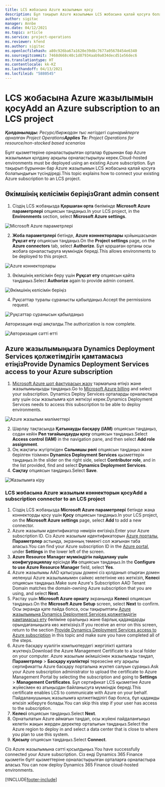 ```yaml
---
title: LCS жобасына Azure жазылымын қосу
description: Бұл тақырып Azure жазылымын LCS жобасына қалай қосуға болатындығы туралы ақпарат береді.
author: sigitac
manager: Annbe
ms.date: 04/12/2021
ms.topic: article
ms.service: project-operations
ms.reviewer: kfend
ms.author: sigitac
ms.openlocfilehash: a80c926ba67a1620e39d8c7677a05678454e6340
ms.sourcegitcommit: 7468d668c48c1d87934aab9a034decd51e56dec6
ms.translationtype: HT
ms.contentlocale: kk-KZ
ms.lasthandoff: 04/13/2021
ms.locfileid: "5880545"
---
```

# <a name="add-an-azure-subscription-to-an-lcs-project"></a><span data-ttu-id="91775-103">LCS жобасына Azure жазылымын қосу</span><span class="sxs-lookup"><span data-stu-id="91775-103">Add an Azure subscription to an LCS project</span></span>

<span data-ttu-id="91775-104">_**Қолданылады:** Ресурс/биржадан тыс негіздегі сценарийлерге арналған Project Operations_</span><span class="sxs-lookup"><span data-stu-id="91775-104">_**Applies To:** Project Operations for resource/non-stocked based scenarios_</span></span>

<span data-ttu-id="91775-105">Бұлт қызметтеріне орналастырылған орталар бұрыннан бар Azure жазылымын қолдану арқылы орналастырылуы керек.</span><span class="sxs-lookup"><span data-stu-id="91775-105">Cloud-hosted environments must be deployed using an existing Azure subscription.</span></span> <span data-ttu-id="91775-106">Бұл тақырып бұрыннан бар Azure жазылымын LCS жобасына қалай қосуға болатындығын түсіндіреді.</span><span class="sxs-lookup"><span data-stu-id="91775-106">This topic explains how to connect your existing Azure subscription to an LCS project.</span></span> 

## <a name="grant-admin-consent"></a><span data-ttu-id="91775-107">Әкімшінің келісімін беріңіз</span><span class="sxs-lookup"><span data-stu-id="91775-107">Grant admin consent</span></span>

1. <span data-ttu-id="91775-108">Сіздің LCS жобаңызда **Қоршаған орта** бөлімінде **Microsoft Azure параметрлері** опциясын таңдаңыз.</span><span class="sxs-lookup"><span data-stu-id="91775-108">In your LCS project, in the **Environments** section, select **Microsoft Azure settings**.</span></span>

![Microsoft Azure параметрлері](./media/1MicrosoftAzureSettings.png)

2. <span data-ttu-id="91775-110">**Жоба параметрлері** бетінде, **Azure коннекторлары** қойыншасынан **Рұқсат ету** опциясын таңдаңыз.</span><span class="sxs-lookup"><span data-stu-id="91775-110">On the **Project settings** page, on the **Azure connectors** tab, select **Authorize**.</span></span> <span data-ttu-id="91775-111">Бұл қоршаған ортаны осы жобаға орналастыруға мүмкіндік береді.</span><span class="sxs-lookup"><span data-stu-id="91775-111">This allows environments to be deployed to this project.</span></span>

![Azure коннекторлары](./media/2AzureConnectors.png)

3. <span data-ttu-id="91775-113">Әкімшінің келісімін беру үшін **Рұқсат ету** опциясын қайта таңдаңыз.</span><span class="sxs-lookup"><span data-stu-id="91775-113">Select **Authorize** again to provide admin consent.</span></span>

![Әкімшінің келісімін беріңіз](./media/3GrantAdminConsent.png)

4. <span data-ttu-id="91775-115">Рұқсаттар туралы сұранысты қабылдаңыз.</span><span class="sxs-lookup"><span data-stu-id="91775-115">Accept the permissions request.</span></span>

![Рұқсаттар сұранысын қабылдаңыз](./media/4AcceptPermissionRequest.png)

<span data-ttu-id="91775-117">Авторизация енді аяқталды.</span><span class="sxs-lookup"><span data-stu-id="91775-117">The authorization is now complete.</span></span> 

![Авторизация сәтті өтті](./media/5AuthorizationComplete.png)

## <a name="provide-dynamics-deployment-services-access-to-your-azure-subscription"></a><a name="provide"></a><span data-ttu-id="91775-119">Azure жазылымыңызға Dynamics Deployment Services қолжетімдігін қамтамасыз етіңіз</span><span class="sxs-lookup"><span data-stu-id="91775-119">Provide Dynamics Deployment Services access to your Azure subscription</span></span>

1. <span data-ttu-id="91775-120">[Microsoft Azure шот фактурасын жазу](https://portal.azure.com/#blade/Microsoft\_Azure\_Billing/SubscriptionsBlade) тармағына өтіңіз және жазылымыңызды таңдаңыз.</span><span class="sxs-lookup"><span data-stu-id="91775-120">Go to [Microsoft Azure billing](https://portal.azure.com/#blade/Microsoft\_Azure\_Billing/SubscriptionsBlade) and select your subscription.</span></span> <span data-ttu-id="91775-121">Dynamics Deploy Services орталарды орналастыра алу үшін осы жазылымға қол жеткізуі керек.</span><span class="sxs-lookup"><span data-stu-id="91775-121">Dynamics Deployment Services needs to access this subscription to be able to deploy environments.</span></span>

![Azure жазылым мәліметтері](./media/6AzureSubscription.png)

2. <span data-ttu-id="91775-123">Шарлау тақтасында **Қатынауды басқару (IAM)** опциясын таңдаңыз, содан кейін **Рөл тағайындауды қосу** опциясын таңдаңыз.</span><span class="sxs-lookup"><span data-stu-id="91775-123">Select **Access control (IAM)** in the navigation pane, and then select **Add role assignment**.</span></span>
3. <span data-ttu-id="91775-124">Оң жақтағы жүгірткіден **Салымшы рөлі** опциясын таңдаңыз және берілген тізімнен **Dynamics Deployment Services** қызметтерін таңдаңыз.</span><span class="sxs-lookup"><span data-stu-id="91775-124">In the slider on the right side, select **Contributor role**, and in the list provided, find and select **Dynamics Deployment Services**.</span></span> 
4. <span data-ttu-id="91775-125">**Сақтау** опциясын таңдаңыз.</span><span class="sxs-lookup"><span data-stu-id="91775-125">Select **Save**.</span></span>

![Жазылымға кіру](./media/7SubscriptionAccess.png)

### <a name="add-a-subscription-connector-to-an-lcs-project"></a><span data-ttu-id="91775-127">LCS жобасына Azure жазылым коннекторын қосу</span><span class="sxs-lookup"><span data-stu-id="91775-127">Add a subscription connector to an LCS project</span></span>

1. <span data-ttu-id="91775-128">Сіздің LCS жобаңызда **Microsoft Azure параметрлері** бетінде жаңа коннекторды қосу үшін **Қосу** опциясын таңдаңыз.</span><span class="sxs-lookup"><span data-stu-id="91775-128">In your LCS project, on the **Microsoft Azure settings** page, select **Add** to add a new connector.</span></span>
2. <span data-ttu-id="91775-129">Azure жазылым идентификатор нөмірін енгізіңіз.</span><span class="sxs-lookup"><span data-stu-id="91775-129">Enter your Azure subscription ID.</span></span> <span data-ttu-id="91775-130">Сіз Azure жазылым идентификаторын [Azure порталы](https://ms.portal.azure.com/), **Параметрлер** астында, экранның төменгі сол жағынан таба аласыз.</span><span class="sxs-lookup"><span data-stu-id="91775-130">You can find your Azure subscription ID in the [Azure portal](https://ms.portal.azure.com/), under  **Settings**  in the lower left of the screen.</span></span>
3. <span data-ttu-id="91775-131">**Azure Resource Manager мүмкіндігін пайдалану үшін конфигурациялау** өрісінде **Иә** опциясын таңдаңыз.</span><span class="sxs-lookup"><span data-stu-id="91775-131">In the **Configure to use Azure Resource Manager** field, select **Yes**.</span></span>
4. <span data-ttu-id="91775-132">Azure жазылымы AAD қатысушы домені сіз қолданып отырған домен иеленуші Azure жазылымымен сәйкес келетініне көз жеткізіп, **Келесі** опциясын таңдаңыз.</span><span class="sxs-lookup"><span data-stu-id="91775-132">Make sure Azure's Subscription AAD Tenant Domain matches the domain-owning Azure subscription that you are using, and select **Next**.</span></span>
5. <span data-ttu-id="91775-133">Растау үшін **Microsoft Azure орнату** экранында **Келесі** опциясын таңдаңыз.</span><span class="sxs-lookup"><span data-stu-id="91775-133">On the **Microsoft Azure Setup** screen, select **Next** to confirm.</span></span> <span data-ttu-id="91775-134">Осы экранда қате пайда болса, осы тақырыптағы [Azure жазылымына Dynamics Deployment Services қолжетімдігін қамтамасыз ету](#provide) бөліміне оралыңыз және барлық қадамдарды орындағаныңызға көз жеткізіңіз.</span><span class="sxs-lookup"><span data-stu-id="91775-134">If you receive an error on this screen, return to the section [Provide Dynamics Deployment Services access to Azure subscription](#provide) in this topic and make sure you have completed all of the steps.</span></span>
6. <span data-ttu-id="91775-135">Azure басқару куәлігін компьютердегі жергілікті қалтаға жүктеңіз.</span><span class="sxs-lookup"><span data-stu-id="91775-135">Download the Azure Management Certificate to a local folder on your computer.</span></span> <span data-ttu-id="91775-136">Azure жазылым әкімшісінен жазылымды таңдап, **Параметрлер** > **Басқару куәліктері** терезесіне өту арқылы сертификатты Azure басқару порталына жүктеп салуын сұраңыз.</span><span class="sxs-lookup"><span data-stu-id="91775-136">Ask your Azure subscription administrator to upload the certificate to Azure Management Portal by selecting the subscription and going to **Settings** > **Management Certificates**.</span></span> <span data-ttu-id="91775-137">Бұл сертификат LCS қызметіне Azure жүйесімен өз атыңыздан байланысуға мүмкіндік береді.</span><span class="sxs-lookup"><span data-stu-id="91775-137">This certificate enables LCS to communicate with Azure on your behalf.</span></span> <span data-ttu-id="91775-138">Пайдаланушының жазылымға қолжетімділігі бар болса, бұл қадамды өткізіп жіберуге болады.</span><span class="sxs-lookup"><span data-stu-id="91775-138">You can skip this step if your user has access to the subscription.</span></span>
7. <span data-ttu-id="91775-139">**Келесі** опциясын таңдаңыз.</span><span class="sxs-lookup"><span data-stu-id="91775-139">Select  **Next**.</span></span>
8. <span data-ttu-id="91775-140">Орнатылатын Azure аймағын таңдап, осы жүйені пайдаланғыңыз келетін жақын жерден деректер орталығын таңдаңыз.</span><span class="sxs-lookup"><span data-stu-id="91775-140">Select the Azure region to deploy in and select a data center that is close to where you plan to use this system.</span></span>
9.  <span data-ttu-id="91775-141">**Қосылу** опциясын таңдаңыз.</span><span class="sxs-lookup"><span data-stu-id="91775-141">Select  **Connect**.</span></span>

<span data-ttu-id="91775-142">Сіз Azure жазылымына сәтті қосылдыңыз.</span><span class="sxs-lookup"><span data-stu-id="91775-142">You have successfully connected your Azure subscription.</span></span> <span data-ttu-id="91775-143">Сіз енді Dynamics 365 Finance қызметін бұлт қызметтеріне орналастырылған орталарға орналастыра аласыз.</span><span class="sxs-lookup"><span data-stu-id="91775-143">You can now deploy Dynamics 365 Finance cloud-hosted environments.</span></span>




[!INCLUDE[footer-include](../includes/footer-banner.md)]
